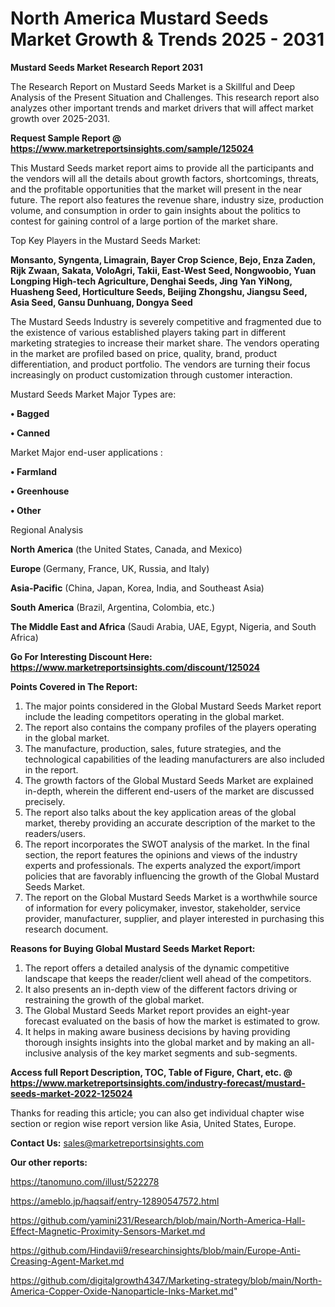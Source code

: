 # North America Mustard Seeds Market Growth & Trends 2025 - 2031

<strong>Mustard Seeds Market Research Report 2031</strong>

The Research Report on Mustard Seeds Market is a Skillful and Deep Analysis of the Present Situation and Challenges. This research report also analyzes other important trends and market drivers that will affect market growth over 2025-2031.

<strong>Request Sample Report @ <a href=https://www.marketreportsinsights.com/sample/125024>https://www.marketreportsinsights.com/sample/125024</a></strong>

This Mustard Seeds market report aims to provide all the participants and the vendors will all the details about growth factors, shortcomings, threats, and the profitable opportunities that the market will present in the near future. The report also features the revenue share, industry size, production volume, and consumption in order to gain insights about the politics to contest for gaining control of a large portion of the market share.

Top Key Players in the Mustard Seeds Market:

<strong>Monsanto, Syngenta, Limagrain, Bayer Crop Science, Bejo, Enza Zaden, Rijk Zwaan, Sakata, VoloAgri, Takii, East-West Seed, Nongwoobio, Yuan Longping High-tech Agriculture, Denghai Seeds, Jing Yan YiNong, Huasheng Seed, Horticulture Seeds, Beijing Zhongshu, Jiangsu Seed, Asia Seed, Gansu Dunhuang, Dongya Seed</strong>

The Mustard Seeds Industry is severely competitive and fragmented due to the existence of various established players taking part in different marketing strategies to increase their market share. The vendors operating in the market are profiled based on price, quality, brand, product differentiation, and product portfolio. The vendors are turning their focus increasingly on product customization through customer interaction.

Mustard Seeds Market Major Types are:

<strong>• Bagged

• Canned</strong>

Market Major end-user applications :

<strong>• Farmland

• Greenhouse

• Other</strong>

Regional Analysis

</u><strong><b>North America</b></strong> (the United States, Canada, and Mexico)

<strong><b>Europe </b></strong>(Germany, France, UK, Russia, and Italy)

<strong><b>Asia-Pacific</b></strong> (China, Japan, Korea, India, and Southeast Asia)

<strong><b>South America</b></strong> (Brazil, Argentina, Colombia, etc.)

<strong><b>The Middle East and Africa</b></strong> (Saudi Arabia, UAE, Egypt, Nigeria, and South Africa)

<strong>Go For Interesting Discount Here: <a href=https://www.marketreportsinsights.com/discount/125024>https://www.marketreportsinsights.com/discount/125024</a></strong>

<strong>Points Covered in The Report:</strong>
<ol>
  <li>The major points considered in the Global Mustard Seeds Market report include the leading competitors operating in the global market.</li>
  <li>The report also contains the company profiles of the players operating in the global market.</li>
  <li>The manufacture, production, sales, future strategies, and the technological capabilities of the leading manufacturers are also included in the report.</li>
  <li>The growth factors of the Global Mustard Seeds Market are explained in-depth, wherein the different end-users of the market are discussed precisely.</li>
  <li>The report also talks about the key application areas of the global market, thereby providing an accurate description of the market to the readers/users.</li>
  <li>The report incorporates the SWOT analysis of the market. In the final section, the report features the opinions and views of the industry experts and professionals. The experts analyzed the export/import policies that are favorably influencing the growth of the Global Mustard Seeds Market.</li>
  <li>The report on the Global Mustard Seeds Market is a worthwhile source of information for every policymaker, investor, stakeholder, service provider, manufacturer, supplier, and player interested in purchasing this research document.</li>
</ol>
<strong>Reasons for Buying Global Mustard Seeds Market Report:</strong>

<ol>
  <li>The report offers a detailed analysis of the dynamic competitive landscape that keeps the reader/client well ahead of the competitors.</li>
  <li>It also presents an in-depth view of the different factors driving or restraining the growth of the global market.</li>
  <li>The Global Mustard Seeds Market report provides an eight-year forecast evaluated on the basis of how the market is estimated to grow.</li>
  <li>It helps in making aware business decisions by having providing thorough insights insights into the global market and by making an all-inclusive analysis of the key market segments and sub-segments.</li>
</ol>
<strong>Access full Report Description, TOC, Table of Figure, Chart, etc. @ <a href=https://www.marketreportsinsights.com/industry-forecast/mustard-seeds-market-2022-125024>https://www.marketreportsinsights.com/industry-forecast/mustard-seeds-market-2022-125024</a></strong>


Thanks for reading this article; you can also get individual chapter wise section or region wise report version like Asia, United States, Europe.

<strong>Contact Us:</strong>
sales@marketreportsinsights.com

<strong>Our other reports:</strong>

<a href=https://tanomuno.com/illust/522278>https://tanomuno.com/illust/522278</a>

<a href=https://ameblo.jp/haqsaif/entry-12890547572.html>https://ameblo.jp/haqsaif/entry-12890547572.html</a>

<a href=https://github.com/yamini231/Research/blob/main/North-America-Hall-Effect-Magnetic-Proximity-Sensors-Market.md>https://github.com/yamini231/Research/blob/main/North-America-Hall-Effect-Magnetic-Proximity-Sensors-Market.md</a>

<a href=https://github.com/Hindavii9/researchinsights/blob/main/Europe-Anti-Creasing-Agent-Market.md>https://github.com/Hindavii9/researchinsights/blob/main/Europe-Anti-Creasing-Agent-Market.md</a>

<a href=https://github.com/digitalgrowth4347/Marketing-strategy/blob/main/North-America-Copper-Oxide-Nanoparticle-Inks-Market.md>https://github.com/digitalgrowth4347/Marketing-strategy/blob/main/North-America-Copper-Oxide-Nanoparticle-Inks-Market.md</a>"

